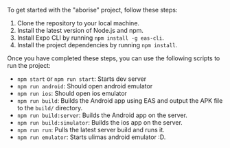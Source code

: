 To get started with the "aborise" project, follow these steps:

1. Clone the repository to your local machine.
2. Install the latest version of Node.js and npm.
3. Install Expo CLI by running `npm install -g eas-cli`.
4. Install the project dependencies by running `npm install`.

Once you have completed these steps, you can use the following scripts to run the project:

- `npm start` or `npm run start`: Starts dev server
- `npm run android`: Should open android emulator
- `npm run ios`: Should open ios emulator
- `npm run build`: Builds the Android app using EAS and output the APK file to the `build/` directory.
- `npm run build:server`: Builds the Android app on the server.
- `npm run build:simulator`: Builds the ios app on the server.
- `npm run run`: Pulls the latest server build and runs it.
- `npm run emulator`: Starts ulimas android emulator :D.
